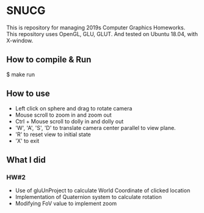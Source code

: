 # SNUCG
This is repository for managing 2019s Computer Graphics Homeworks.  
This repository uses OpenGL, GLU, GLUT. And tested on Ubuntu 18.04, with X-window.  

## How to compile & Run
$ make run

## How to use
- Left click on sphere and drag to rotate camera
- Mouse scroll to zoom in and zoom out
- Ctrl + Mouse scroll to dolly in and dolly out
- 'W', 'A', 'S', 'D' to translate camera center parallel to view plane.
- 'R' to reset view to initial state
- 'X' to exit

## What I did
### HW#2
- Use of gluUnProject to calculate World Coordinate of clicked location
- Implementation of Quaternion system to calculate rotation
- Modifying FoV value to implement zoom

